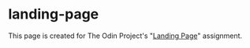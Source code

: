 # landing-page
This page is created for The Odin Project's "<a href = "https://www.theodinproject.com/lessons/foundations-landing-page">Landing Page</a>" assignment.
